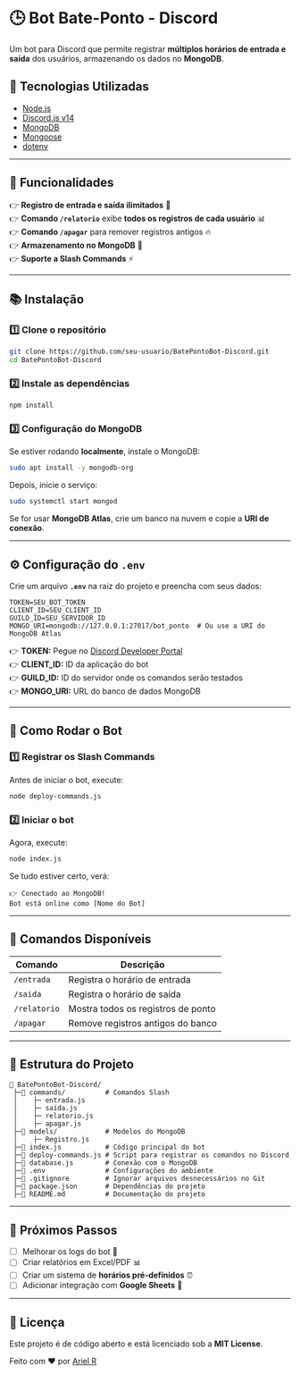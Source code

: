 # 🕒 Bot Bate-Ponto - Discord

Um bot para Discord que permite registrar **múltiplos horários de entrada e saída** dos usuários, armazenando os dados no **MongoDB**.

## 🚀 Tecnologias Utilizadas

- [Node.js](https://nodejs.org/)
- [Discord.js v14](https://discord.js.org/)
- [MongoDB](https://www.mongodb.com/)
- [Mongoose](https://mongoosejs.com/)
- [dotenv](https://www.npmjs.com/package/dotenv)

---

## 📌 Funcionalidades

👉 **Registro de entrada e saída ilimitados** 📆  
👉 **Comando `/relatorio`** exibe **todos os registros de cada usuário** 📊  
👉 **Comando `/apagar`** para remover registros antigos 🔥  
👉 **Armazenamento no MongoDB** 💾  
👉 **Suporte a Slash Commands** ⚡  

---

## 📚 Instalação

### 1️⃣ **Clone o repositório**
```bash
git clone https://github.com/seu-usuario/BatePontoBot-Discord.git
cd BatePontoBot-Discord
```

### 2️⃣ **Instale as dependências**
```bash
npm install
```

### 3️⃣ **Configuração do MongoDB**
Se estiver rodando **localmente**, instale o MongoDB:
```bash
sudo apt install -y mongodb-org
```
Depois, inicie o serviço:
```bash
sudo systemctl start mongod
```

Se for usar **MongoDB Atlas**, crie um banco na nuvem e copie a **URI de conexão**.

---

## ⚙️ Configuração do `.env`

Crie um arquivo **`.env`** na raiz do projeto e preencha com seus dados:

```env
TOKEN=SEU_BOT_TOKEN
CLIENT_ID=SEU_CLIENT_ID
GUILD_ID=SEU_SERVIDOR_ID
MONGO_URI=mongodb://127.0.0.1:27017/bot_ponto  # Ou use a URI do MongoDB Atlas
```

👉 **TOKEN:** Pegue no [Discord Developer Portal](https://discord.com/developers/applications)  
👉 **CLIENT_ID:** ID da aplicação do bot  
👉 **GUILD_ID:** ID do servidor onde os comandos serão testados  
👉 **MONGO_URI:** URL do banco de dados MongoDB  

---

## 🚀 Como Rodar o Bot

### 1️⃣ **Registrar os Slash Commands**
Antes de iniciar o bot, execute:
```bash
node deploy-commands.js
```

### 2️⃣ **Iniciar o bot**
Agora, execute:
```bash
node index.js
```

Se tudo estiver certo, verá:
```
👉 Conectado ao MongoDB!
Bot está online como [Nome do Bot]
```

---

## 📝 Comandos Disponíveis

| Comando       | Descrição |
|--------------|-----------|
| `/entrada`   | Registra o horário de entrada |
| `/saida`     | Registra o horário de saída |
| `/relatorio` | Mostra todos os registros de ponto |
| `/apagar`    | Remove registros antigos do banco |

---

## 🎯 Estrutura do Projeto

```
📂 BatePontoBot-Discord/
 ├─📂 commands/          # Comandos Slash
 │    ├─ entrada.js
 │    ├─ saida.js
 │    ├─ relatorio.js
 │    ├─ apagar.js
 ├─📂 models/            # Modelos do MongoDB
 │    ├─ Registro.js
 ├─📄 index.js           # Código principal do bot
 ├─📄 deploy-commands.js # Script para registrar os comandos no Discord
 ├─📄 database.js        # Conexão com o MongoDB
 ├─📄 .env               # Configurações do ambiente
 ├─📄 .gitignore         # Ignorar arquivos desnecessários no Git
 ├─📄 package.json       # Dependências do projeto
 ├─📄 README.md          # Documentação do projeto
```

---

## 🎯 Próximos Passos

- [ ] Melhorar os logs do bot 💜  
- [ ] Criar relatórios em Excel/PDF 📊  
- [ ] Criar um sistema de **horários pré-definidos** ⏰  
- [ ] Adicionar integração com **Google Sheets** 📄  

---

## 🐝 Licença

Este projeto é de código aberto e está licenciado sob a **MIT License**.  

Feito com ❤️ por [Ariel R](https://github.com/ArielRSousa)